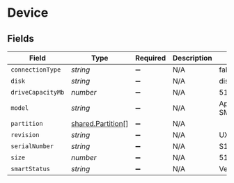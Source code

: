 # Device


## Fields

| Field                                                         | Type                                                          | Required                                                      | Description                                                   | Example                                                       |
| ------------------------------------------------------------- | ------------------------------------------------------------- | ------------------------------------------------------------- | ------------------------------------------------------------- | ------------------------------------------------------------- |
| `connectionType`                                              | *string*                                                      | :heavy_minus_sign:                                            | N/A                                                           | false                                                         |
| `disk`                                                        | *string*                                                      | :heavy_minus_sign:                                            | N/A                                                           | disk0                                                         |
| `driveCapacityMb`                                             | *number*                                                      | :heavy_minus_sign:                                            | N/A                                                           | 512287                                                        |
| `model`                                                       | *string*                                                      | :heavy_minus_sign:                                            | N/A                                                           | Apple SSD SM0512F                                             |
| `partition`                                                   | [shared.Partition](../../../sdk/models/shared/partition.md)[] | :heavy_minus_sign:                                            | N/A                                                           |                                                               |
| `revision`                                                    | *string*                                                      | :heavy_minus_sign:                                            | N/A                                                           | UXM2JA1Q                                                      |
| `serialNumber`                                                | *string*                                                      | :heavy_minus_sign:                                            | N/A                                                           | S1K5NYADC12934                                                |
| `size`                                                        | *number*                                                      | :heavy_minus_sign:                                            | N/A                                                           | 512287                                                        |
| `smartStatus`                                                 | *string*                                                      | :heavy_minus_sign:                                            | N/A                                                           | Verified                                                      |